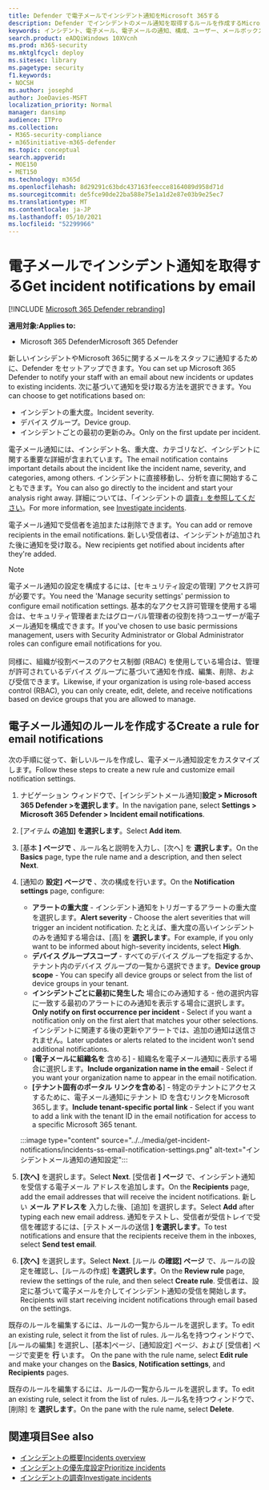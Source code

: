 ```yaml
---
title: Defender で電子メールでインシデント通知をMicrosoft 365する
description: Defender でインシデントのメール通知を取得するルールを作成するMicrosoft 365する
keywords: インシデント、電子メール、電子メールの通知、構成、ユーザー、メールボックス、電子メール、インシデント、分析、応答
search.product: eADQiWindows 10XVcnh
ms.prod: m365-security
ms.mktglfcycl: deploy
ms.sitesec: library
ms.pagetype: security
f1.keywords:
- NOCSH
ms.author: josephd
author: JoeDavies-MSFT
localization_priority: Normal
manager: dansimp
audience: ITPro
ms.collection:
- M365-security-compliance
- m365initiative-m365-defender
ms.topic: conceptual
search.appverid:
- MOE150
- MET150
ms.technology: m365d
ms.openlocfilehash: 8d29291c63bdc437163feecce8164089d958d71d
ms.sourcegitcommit: de5fce90de22ba588e75e1a1d2e87e03b9e25ec7
ms.translationtype: MT
ms.contentlocale: ja-JP
ms.lasthandoff: 05/10/2021
ms.locfileid: "52299966"
---
```

# <a name="get-incident-notifications-by-email"></a><span data-ttu-id="94e38-104">電子メールでインシデント通知を取得する</span><span class="sxs-lookup"><span data-stu-id="94e38-104">Get incident notifications by email</span></span>

[!INCLUDE [Microsoft 365 Defender rebranding](../includes/microsoft-defender.md)]


<span data-ttu-id="94e38-105">**適用対象:**</span><span class="sxs-lookup"><span data-stu-id="94e38-105">**Applies to:**</span></span>
- <span data-ttu-id="94e38-106">Microsoft 365 Defender</span><span class="sxs-lookup"><span data-stu-id="94e38-106">Microsoft 365 Defender</span></span>

<span data-ttu-id="94e38-107">新しいインシデントやMicrosoft 365に関するメールをスタッフに通知するために、Defender をセットアップできます。</span><span class="sxs-lookup"><span data-stu-id="94e38-107">You can set up Microsoft 365 Defender to notify your staff with an email about new incidents or updates to existing incidents.</span></span> <span data-ttu-id="94e38-108">次に基づいて通知を受け取る方法を選択できます。</span><span class="sxs-lookup"><span data-stu-id="94e38-108">You can choose to get notifications based on:</span></span>

- <span data-ttu-id="94e38-109">インシデントの重大度。</span><span class="sxs-lookup"><span data-stu-id="94e38-109">Incident severity.</span></span>
- <span data-ttu-id="94e38-110">デバイス グループ。</span><span class="sxs-lookup"><span data-stu-id="94e38-110">Device group.</span></span>
- <span data-ttu-id="94e38-111">インシデントごとの最初の更新のみ。</span><span class="sxs-lookup"><span data-stu-id="94e38-111">Only on the first update per incident.</span></span>

<span data-ttu-id="94e38-112">電子メール通知には、インシデント名、重大度、カテゴリなど、インシデントに関する重要な詳細が含まれています。</span><span class="sxs-lookup"><span data-stu-id="94e38-112">The email notification contains important details about the incident like the incident name, severity, and categories, among others.</span></span> <span data-ttu-id="94e38-113">インシデントに直接移動し、分析を直に開始することもできます。</span><span class="sxs-lookup"><span data-stu-id="94e38-113">You can also go directly to the incident and start your analysis right away.</span></span> <span data-ttu-id="94e38-114">詳細については、「インシデントの [調査」を参照してください](investigate-incidents.md)。</span><span class="sxs-lookup"><span data-stu-id="94e38-114">For more information, see [Investigate incidents](investigate-incidents.md).</span></span>

<span data-ttu-id="94e38-115">電子メール通知で受信者を追加または削除できます。</span><span class="sxs-lookup"><span data-stu-id="94e38-115">You can add or remove recipients in the email notifications.</span></span> <span data-ttu-id="94e38-116">新しい受信者は、インシデントが追加された後に通知を受け取る。</span><span class="sxs-lookup"><span data-stu-id="94e38-116">New recipients get notified about incidents after they're added.</span></span> 

>[!NOTE]
><span data-ttu-id="94e38-117">電子メール通知の設定を構成するには、[セキュリティ設定の管理] アクセス許可が必要です。</span><span class="sxs-lookup"><span data-stu-id="94e38-117">You need the 'Manage security settings' permission to configure email notification settings.</span></span> <span data-ttu-id="94e38-118">基本的なアクセス許可管理を使用する場合は、セキュリティ管理者またはグローバル管理者の役割を持つユーザーが電子メール通知を構成できます。</span><span class="sxs-lookup"><span data-stu-id="94e38-118">If you've chosen to use basic permissions management, users with Security Administrator or Global Administrator roles can configure email notifications for you.</span></span> <br> <br>
<span data-ttu-id="94e38-119">同様に、組織が役割ベースのアクセス制御 (RBAC) を使用している場合は、管理が許可されているデバイス グループに基づいて通知を作成、編集、削除、および受信できます。</span><span class="sxs-lookup"><span data-stu-id="94e38-119">Likewise, if your organization is using role-based access control (RBAC), you can only create, edit, delete, and receive notifications based on device groups that you are allowed to manage.</span></span>

## <a name="create-a-rule-for-email-notifications"></a><span data-ttu-id="94e38-120">電子メール通知のルールを作成する</span><span class="sxs-lookup"><span data-stu-id="94e38-120">Create a rule for email notifications</span></span>

<span data-ttu-id="94e38-121">次の手順に従って、新しいルールを作成し、電子メール通知設定をカスタマイズします。</span><span class="sxs-lookup"><span data-stu-id="94e38-121">Follow these steps to create a new rule and customize email notification settings.</span></span>

1. <span data-ttu-id="94e38-122">ナビゲーション ウィンドウで、[インシデントメール通知]**設定 > Microsoft 365 Defender >を選択します**。</span><span class="sxs-lookup"><span data-stu-id="94e38-122">In the navigation pane, select **Settings > Microsoft 365 Defender > Incident email notifications**.</span></span>
2. <span data-ttu-id="94e38-123">[アイテム **の追加] を選択します**。</span><span class="sxs-lookup"><span data-stu-id="94e38-123">Select **Add item**.</span></span>
3. <span data-ttu-id="94e38-124">[基本 **] ページで** 、ルール名と説明を入力し、[次へ] を **選択します**。</span><span class="sxs-lookup"><span data-stu-id="94e38-124">On the **Basics** page, type the rule name and a description, and then select **Next**.</span></span>
4. <span data-ttu-id="94e38-125">[通知の **設定] ページで** 、次の構成を行います。</span><span class="sxs-lookup"><span data-stu-id="94e38-125">On the **Notification settings** page, configure:</span></span>
    - <span data-ttu-id="94e38-126">**アラートの重大度** - インシデント通知をトリガーするアラートの重大度を選択します。</span><span class="sxs-lookup"><span data-stu-id="94e38-126">**Alert severity** - Choose the alert severities that will trigger an incident notification.</span></span> <span data-ttu-id="94e38-127">たとえば、重大度の高いインシデントのみを通知する場合は、[高] を **選択します**。</span><span class="sxs-lookup"><span data-stu-id="94e38-127">For example, if you only want to be informed about high-severity incidents, select **High**.</span></span>
    - <span data-ttu-id="94e38-128">**デバイス グループスコープ** - すべてのデバイス グループを指定するか、テナント内のデバイス グループの一覧から選択できます。</span><span class="sxs-lookup"><span data-stu-id="94e38-128">**Device group scope** - You can specify all device groups or select from the list of device groups in your tenant.</span></span>
    - <span data-ttu-id="94e38-129">**インシデントごとに最初に発生した** 場合にのみ通知する - 他の選択内容に一致する最初のアラートにのみ通知を表示する場合に選択します。</span><span class="sxs-lookup"><span data-stu-id="94e38-129">**Only notify on first occurrence per incident** - Select if you want a notification only on the first alert that matches your other selections.</span></span> <span data-ttu-id="94e38-130">インシデントに関連する後の更新やアラートでは、追加の通知は送信されません。</span><span class="sxs-lookup"><span data-stu-id="94e38-130">Later updates or alerts related to the incident won't send additional notifications.</span></span>
    - <span data-ttu-id="94e38-131">**[電子メールに組織名を** 含める] - 組織名を電子メール通知に表示する場合に選択します。</span><span class="sxs-lookup"><span data-stu-id="94e38-131">**Include organization name in the email** - Select if you want your organization name to appear in the email notification.</span></span>
    - <span data-ttu-id="94e38-132">**[テナント固有のポータル リンクを含める**] - 特定のテナントにアクセスするために、電子メール通知にテナント ID を含むリンクをMicrosoft 365します。</span><span class="sxs-lookup"><span data-stu-id="94e38-132">**Include tenant-specific portal link** - Select if you want to add a link with the tenant ID in the email notification for access to a specific Microsoft 365 tenant.</span></span>

    :::image type="content" source="../../media/get-incident-notifications/incidents-ss-email-notification-settings.png" alt-text="インシデントメール通知の通知設定":::

5. <span data-ttu-id="94e38-134">**[次へ]** を選択します。</span><span class="sxs-lookup"><span data-stu-id="94e38-134">Select **Next**.</span></span> <span data-ttu-id="94e38-135">[受信者 **] ページ** で、インシデント通知を受信する電子メール アドレスを追加します。</span><span class="sxs-lookup"><span data-stu-id="94e38-135">On the **Recipients** page, add the email addresses that will receive the incident notifications.</span></span> <span data-ttu-id="94e38-136">新しい **メール アドレスを** 入力した後、[追加] を選択します。</span><span class="sxs-lookup"><span data-stu-id="94e38-136">Select **Add** after typing each new email address.</span></span> <span data-ttu-id="94e38-137">通知をテストし、受信者が受信トレイで受信を確認するには、[テストメールの送信 **] を選択します**。</span><span class="sxs-lookup"><span data-stu-id="94e38-137">To test notifications and ensure that the recipients receive them in the inboxes, select **Send test email**.</span></span> 
6. <span data-ttu-id="94e38-138">**[次へ]** を選択します。</span><span class="sxs-lookup"><span data-stu-id="94e38-138">Select **Next**.</span></span> <span data-ttu-id="94e38-139">[ルール **の確認] ページ** で、ルールの設定を確認し、[ルールの作成] **を選択します**。</span><span class="sxs-lookup"><span data-stu-id="94e38-139">On the **Review rule** page, review the settings of the rule, and then select **Create rule**.</span></span> <span data-ttu-id="94e38-140">受信者は、設定に基づいて電子メールを介してインシデント通知の受信を開始します。</span><span class="sxs-lookup"><span data-stu-id="94e38-140">Recipients will start receiving incident notifications through email based on the settings.</span></span>

<span data-ttu-id="94e38-141">既存のルールを編集するには、ルールの一覧からルールを選択します。</span><span class="sxs-lookup"><span data-stu-id="94e38-141">To edit an existing rule, select it from the list of rules.</span></span> <span data-ttu-id="94e38-142">ルール名を持つウィンドウで、[ルールの編集] を選択し、[基本]ページ、[通知設定] ページ、および [受信者] ページで変更を **行** います。 </span><span class="sxs-lookup"><span data-stu-id="94e38-142">On the pane with the rule name, select **Edit rule** and make your changes on the **Basics**, **Notification settings**, and **Recipients** pages.</span></span>

<span data-ttu-id="94e38-143">既存のルールを編集するには、ルールの一覧からルールを選択します。</span><span class="sxs-lookup"><span data-stu-id="94e38-143">To edit an existing rule, select it from the list of rules.</span></span> <span data-ttu-id="94e38-144">ルール名を持つウィンドウで、[削除] を **選択します**。</span><span class="sxs-lookup"><span data-stu-id="94e38-144">On the pane with the rule name, select **Delete**.</span></span>

## <a name="see-also"></a><span data-ttu-id="94e38-145">関連項目</span><span class="sxs-lookup"><span data-stu-id="94e38-145">See also</span></span>
- [<span data-ttu-id="94e38-146">インシデントの概要</span><span class="sxs-lookup"><span data-stu-id="94e38-146">Incidents overview</span></span>](incidents-overview.md)
- [<span data-ttu-id="94e38-147">インシデントの優先度設定</span><span class="sxs-lookup"><span data-stu-id="94e38-147">Prioritize incidents</span></span>](incident-queue.md)
- [<span data-ttu-id="94e38-148">インシデントの調査</span><span class="sxs-lookup"><span data-stu-id="94e38-148">Investigate incidents</span></span>](investigate-incidents.md)
